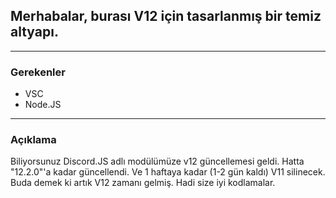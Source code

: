 ## Merhabalar, burası V12 için tasarlanmış bir temiz altyapı.
--------------------------------------------------------------
### Gerekenler
- VSC
- Node.JS
--------------------------------------------------------------
### Açıklama
 Biliyorsunuz Discord.JS adlı modülümüze v12 güncellemesi geldi. Hatta "12.2.0"'a kadar güncellendi. Ve 1 haftaya kadar (1-2 gün kaldı) V11 silinecek. Buda demek ki artık V12 zamanı gelmiş. Hadi size iyi kodlamalar.

